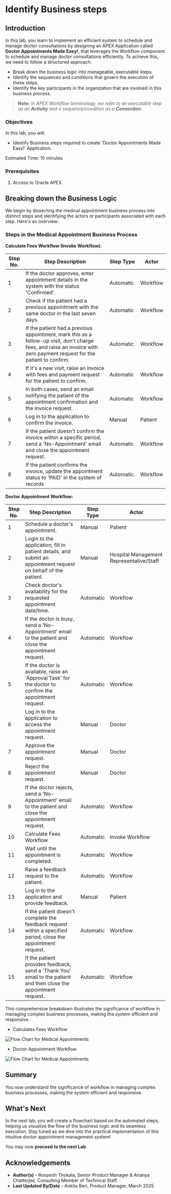 # Identify Business steps

## Introduction

In this lab, you learn to implement an efficient system to schedule and manage doctor consultations by designing an APEX Application called **Doctor Appointments Made Easy!**, that leverages the Workflow component to schedule and manage doctor consultations efficiently. To achieve this, we need to follow a structured approach:

- Break down the business logic into manageable, executable steps.
- Identify the sequences and conditions that govern the execution of these steps.
- Identify the key participants in the organization that are involved in this business process.

> **Note:** _In APEX Workflow terminology, we refer to an executable step as an **Activity** and a sequence/condition as a **Connection**._

### Objectives

In this lab, you will:

- Identify Business steps required to create 'Doctor Appointments Made Easy!' Application.

Estimated Time: 10 minutes

### Prerequisites

1. Access to Oracle APEX.

## Breaking down the Business Logic

We begin by dissecting the medical appointment business process into distinct steps and identifying the actors or participants associated with each step. Here's an overview:

### Steps in the Medical Appointment Business Process

**Calculate Fees Workflow (Invoke Workflow):**

| Step No. | Step Description                                             | Step Type | Actor                  |
|---------|-------------------------------------------------------------|-----------|------------------------|
| 1      | If the doctor approves, enter appointment details in the system with the status 'Confirmed'. | Automatic | Workflow |
| 2     | Check if the patient had a previous appointment with the same doctor in the last seven days. | Automatic | Workflow |
| 3      | If the patient had a previous appointment, mark this as a follow-up visit, don't charge fees, and raise an invoice with zero payment request for the patient to confirm. | Automatic | Workflow |
| 4     | If it's a new visit, raise an invoice with fees and payment request for the patient to confirm. | Automatic | Workflow |
| 5     | In both cases, send an email notifying the patient of the appointment confirmation and the invoice request. | Automatic | Workflow |
| 6      | Log in to the application to confirm the invoice. | Manual    | Patient                |
| 7      | If the patient doesn't confirm the invoice within a specific period, send a 'No-Appointment' email and close the appointment request. | Automatic | Workflow |
| 8      | If the patient confirms the invoice, update the appointment status to 'PAID' in the system of records | Automatic. | Workflow |

**Doctor Appointment Workflow:**

| Step No. | Step Description                                             | Step Type | Actor                  |
|---------|-------------------------------------------------------------|-----------|------------------------|
| 1       | Schedule a doctor's appointment.                               | Manual    | Patient                |
| 2       | Login to the application, fill in patient details, and submit an appointment request on behalf of the patient. | Manual    | Hospital Management Representative/Staff |
| 3       | Check doctor's availability for the requested appointment date/time. | Automatic | Workflow              |
| 4       | If the doctor is busy, send a 'No-Appointment' email to the patient and close the appointment request. | Automatic | Workflow              |
| 5       | If the doctor is available, raise an 'Approval Task' for the doctor to confirm the appointment request. | Automatic | Workflow              |
| 6       | Log in to the application to access the appointment request. | Manual    | Doctor                 |
| 7       | Approve the appointment request. | Manual    | Doctor                 |
| 8       | Reject the appointment request. | Manual    | Doctor                 |
| 9       | If the doctor rejects, send a 'No-Appointment' email to the patient and close the appointment request. | Automatic | Workflow              |
| 10      | Calculate Fees Workflow | Automatic | Invoke Workflow |
| 11      | Wait until the appointment is completed. | Automatic | Workflow |
| 12     | Raise a feedback request to the patient. | Automatic | Workflow |
| 13      | Log in to the application and provide feedback. | Manual    | Patient                |
| 14      | If the patient doesn't complete the feedback request within a specified period, close the appointment request. | Automatic | Workflow |
| 15      | If the patient provides feedback, send a 'Thank You' email to the patient and then close the appointment request. | Automatic | Workflow |

This comprehensive breakdown illustrates the significance of workflow in managing complex business processes, making the system efficient and responsive.

- Calculates Fees Workflow

![Flow Chart for Medical Appointments](images/cal-fees-flowchart.png " ")

- Doctor Appointment Workflow

![Flow Chart for Medical Appointments](images/doc-appt-flowchart.png " ")

## Summary

You now understand the significance of workflow in managing complex business processes, making the system efficient and responsive.

## What's Next

In the next lab, you will create a flowchart based on the automated steps, helping us visualize the flow of the business logic and its seamless execution. Stay tuned as we dive into the practical implementation of this intuitive doctor appointment management system!

You may now **proceed to the next Lab**.

## Acknowledgements

- **Author(s)** - Roopesh Thokala, Senior Product Manager & Ananya Chatterjee, Consulting Member of Technical Staff.
- **Last Updated By/Date** - Ankita Beri, Product Manager, March 2025
